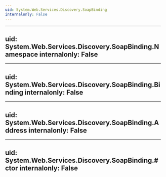 ```yaml
---
uid: System.Web.Services.Discovery.SoapBinding
internalonly: False
---
```


---
uid: System.Web.Services.Discovery.SoapBinding.Namespace
internalonly: False
---

---
uid: System.Web.Services.Discovery.SoapBinding.Binding
internalonly: False
---

---
uid: System.Web.Services.Discovery.SoapBinding.Address
internalonly: False
---

---
uid: System.Web.Services.Discovery.SoapBinding.#ctor
internalonly: False
---
